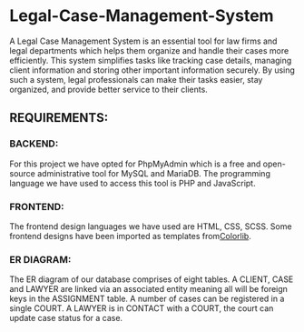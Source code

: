 # Legal-Case-Management-System
A Legal Case Management System is an essential tool for law firms and legal departments which 
helps them organize and handle their cases more efficiently. This system simplifies tasks like 
tracking case details, managing client information and storing other important information 
securely. By using such a system, legal professionals can make their tasks easier, stay organized, 
and provide better service to their clients.
## REQUIREMENTS:
### BACKEND:
For this project we have opted for PhpMyAdmin which is a free and open-source administrative 
tool for MySQL and MariaDB. The programming language we have used to access this tool is PHP 
and JavaScript.
### FRONTEND:
The frontend design languages we have used are HTML, CSS, SCSS. Some frontend designs have 
been imported as templates from[Colorlib]( https://colorlib.com/).
### ER DIAGRAM:
The ER diagram of our database comprises of eight tables. A CLIENT, CASE and LAWYER are 
linked via an associated entity meaning all will be foreign keys in the ASSIGNMENT table. A 
number of cases can be registered in a single COURT. A LAWYER is in CONTACT with a 
COURT, the court can update case status for a case.

